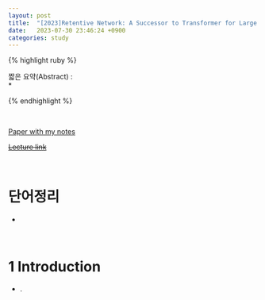 ```yaml
---
layout: post
title:  "[2023]Retentive Network: A Successor to Transformer for Large Language Models"
date:   2023-07-30 23:46:24 +0900
categories: study
---
```







{% highlight ruby %}


짧은 요약(Abstract) :    
*  


{% endhighlight %}  

<br/>


[Paper with my notes]()  


[~~Lecture link~~]()  

<br/>

# 단어정리  
*  







<br/>

# 1 Introduction  
*  .  
